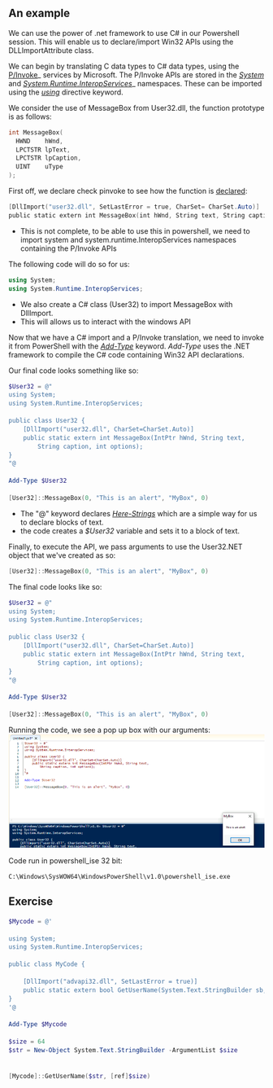 ## An example
We can use the power of .net framework to use C# in our Powershell session.
This will enable us to declare/import Win32 APIs using the DLLImportAttribute class.

We can begin by translating C data types to C# data types, using the [P/Invoke](https://www.pinvoke.net/)_ services by Microsoft.
The P/Invoke APIs are stored in the [_System_](https://docs.microsoft.com/en-us/dotnet/api/system?view=netframework-4.8) and [_System.Runtime.InteropServices_](https://docs.microsoft.com/en-us/dotnet/api/system.runtime.interopservices?view=netframework-4.8)_ namespaces.
These can be imported using the [_using_](https://docs.microsoft.com/en-us/dotnet/csharp/language-reference/keywords/using-directive) directive keyword.

We consider the use of MessageBox from User32.dll, the function prototype is as follows:
```C
int MessageBox(
  HWND    hWnd,
  LPCTSTR lpText,
  LPCTSTR lpCaption,
  UINT    uType
);
```

First off, we declare check pinvoke to see how the function is [declared](https://www.pinvoke.net/default.aspx/user32.messagebox):
```Powershell
[DllImport("user32.dll", SetLastError = true, CharSet= CharSet.Auto)]
public static extern int MessageBox(int hWnd, String text, String caption, uint type);
```
- This is not complete, to be able to use this in powershell, we need to import system and system.runtime.InteropServices namespaces containing the P/Invoke APIs

The following code will do so for us:
```Powershell
using System;
using System.Runtime.InteropServices;
```
- We also create a C# class (User32) to import MessageBox with DllImport.
- This will allows us to interact with the windows API

Now that we have a C# import and a P/Invoke translation, we need to invoke it from PowerShell with the [_Add-Type_](https://docs.microsoft.com/en-us/powershell/module/microsoft.powershell.utility/add-type?view=powershell-5.1) keyword.
_Add-Type_ uses the .NET framework to compile the C# code containing Win32 API declarations.

Our final code looks something like so:
```Powershell
$User32 = @"
using System;
using System.Runtime.InteropServices;

public class User32 {
    [DllImport("user32.dll", CharSet=CharSet.Auto)]
    public static extern int MessageBox(IntPtr hWnd, String text, 
        String caption, int options);
}
"@

Add-Type $User32

[User32]::MessageBox(0, "This is an alert", "MyBox", 0)
```
- The "@" keyword declares [_Here-Strings_](https://devblogs.microsoft.com/scripting/powertip-use-here-strings-with-powershell/) which are a simple way for us to declare blocks of text.
- the code creates a _$User32_ variable and sets it to a block of text.

Finally, to execute the API, we pass arguments to use the User32.NET object that we've created as so:
```Powershell
[User32]::MessageBox(0, "This is an alert", "MyBox", 0)
```

The final code looks like so:
```Powershell
$User32 = @"
using System;
using System.Runtime.InteropServices;

public class User32 {
    [DllImport("user32.dll", CharSet=CharSet.Auto)]
    public static extern int MessageBox(IntPtr hWnd, String text, 
        String caption, int options);
}
"@

Add-Type $User32

[User32]::MessageBox(0, "This is an alert", "MyBox", 0)
```

Running the code, we see a pop up box with our arguments:
![win32api_ps](../../../../Screenshots/win32api_ps.png)

Code run in powershell_ise 32 bit:
```PATH
C:\Windows\SysWOW64\WindowsPowerShell\v1.0\powershell_ise.exe
```

## Exercise
```Powershell
$Mycode = @'

using System;
using System.Runtime.InteropServices;

public class MyCode {

    [DllImport("advapi32.dll", SetLastError = true)]
    public static extern bool GetUserName(System.Text.StringBuilder sb, ref Int32 length);
}
'@

Add-Type $Mycode

$size = 64
$str = New-Object System.Text.StringBuilder -ArgumentList $size


[Mycode]::GetUserName($str, [ref]$size)
```